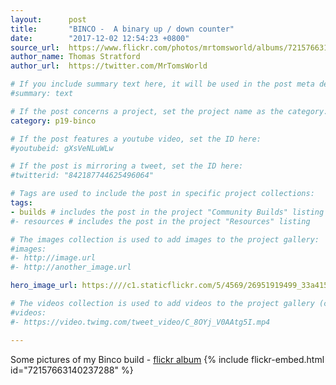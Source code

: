 ```yaml
---
layout:      post
title:       "BINCO -  A binary up / down counter"
date:        "2017-12-02 12:54:23 +0800"
source_url:  https://www.flickr.com/photos/mrtomsworld/albums/72157663140237288
author_name: Thomas Stratford
author_url:  https://twitter.com/MrTomsWorld

# If you include summary text here, it will be used in the post meta description instead of an excerpt from the post body
#summary: text

# If the post concerns a project, set the project name as the category:
category: p19-binco

# If the post features a youtube video, set the ID here:
#youtubeid: gXsVeNLuWLw

# If the post is mirroring a tweet, set the ID here:
#twitterid: "842187744625496064"

# Tags are used to include the post in specific project collections:
tags:
- builds # includes the post in the project "Community Builds" listing
#- resources # includes the post in the project "Resources" listing

# The images collection is used to add images to the project gallery:
#images:
#- http://image.url
#- http://another_image.url

hero_image_url: https:////c1.staticflickr.com/5/4569/26951919499_33a41520fa_b.jpg

# The videos collection is used to add videos to the project gallery (currently only mp4):
#videos:
#- https://video.twimg.com/tweet_video/C_8OYj_V0AAtg5I.mp4

---
```


Some pictures of my Binco build - [flickr album](https://www.flickr.com/photos/mrtomsworld/sets/72157663140237288)
{% include flickr-embed.html id="72157663140237288" %}
